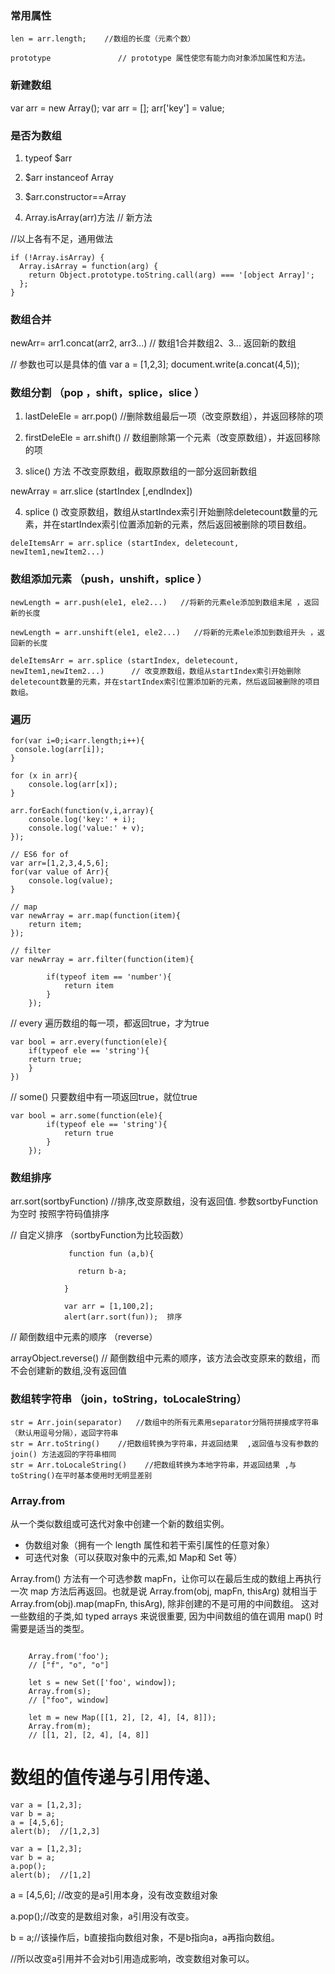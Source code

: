 

### 常用属性
```
len = arr.length;    //数组的长度（元素个数）

prototype               // prototype 属性使您有能力向对象添加属性和方法。
```


### 新建数组
var arr = new Array();
var arr = [];
arr['key'] = value;


### 是否为数组
1. typeof $arr

2. $arr instanceof Array

3. $arr.constructor==Array

4. Array.isArray(arr)方法   // 新方法

//以上各有不足，通用做法
```
if (!Array.isArray) {
  Array.isArray = function(arg) {
    return Object.prototype.toString.call(arg) === '[object Array]';
  };
}
```



### 数组合并
newArr= arr1.concat(arr2, arr3...)     //  数组1合并数组2、3... 返回新的数组

// 参数也可以是具体的值
var a = [1,2,3];
document.write(a.concat(4,5));



### 数组分割  （pop ，shift，splice，slice  ）

1. lastDeleEle = arr.pop()     //删除数组最后一项（改变原数组），并返回移除的项

2. firstDeleEle = arr.shift()      // 数组删除第一个元素（改变原数组），并返回移除的项

3. slice() 方法 不改变原数组，截取原数组的一部分返回新数组

newArray = arr.slice (startIndex [,endIndex]) 

4. splice () 改变原数组，数组从startIndex索引开始删除deletecount数量的元素，并在startIndex索引位置添加新的元素，然后返回被删除的项目数组。
```
deleItemsArr = arr.splice (startIndex, deletecount, newItem1,newItem2...)  
```
	

### 数组添加元素  （push，unshift，splice ）
```
newLength = arr.push(ele1, ele2...)   //将新的元素ele添加到数组末尾 ，返回新的长度

newLength = arr.unshift(ele1, ele2...)   //将新的元素ele添加到数组开头 ，返回新的长度

deleItemsArr = arr.splice (startIndex, deletecount, newItem1,newItem2...)      // 改变原数组，数组从startIndex索引开始删除deletecount数量的元素，并在startIndex索引位置添加新的元素，然后返回被删除的项目数组。
```



### 遍历
```
for(var i=0;i<arr.length;i++){
 console.log(arr[i]);
}
```
```
for (x in arr){
    console.log(arr[x]);
}
```
```
arr.forEach(function(v,i,array){
	console.log('key:' + i);
	console.log('value:' + v);
});
```
```
// ES6 for of
var arr=[1,2,3,4,5,6];
for(var value of Arr){
    console.log(value);
} 
```
```
// map
var newArray = arr.map(function(item){
	return item;
});
```
```
// filter
var newArray = arr.filter(function(item){

		if(typeof item == 'number'){
			return item
		}
	});

```

// every 遍历数组的每一项，都返回true，才为true
```
var bool = arr.every(function(ele){
	if(typeof ele == 'string'){
	return true;
	}
})
```
// some()  只要数组中有一项返回true，就位true
```
var bool = arr.some(function(ele){
		if(typeof ele == 'string'){
			return true
		}
	});
```



### 数组排序
arr.sort(sortbyFunction)   //排序,改变原数组，没有返回值.  参数sortbyFunction为空时 按照字符码值排序

// 自定义排序 （sortbyFunction为比较函数）
```
             function fun (a,b){
            
               return b-a;
            
            }
            
            var arr = [1,100,2];
            alert(arr.sort(fun));  排序
```

// 颠倒数组中元素的顺序    （reverse）

arrayObject.reverse()      // 颠倒数组中元素的顺序，该方法会改变原来的数组，而不会创建新的数组,没有返回值



### 数组转字符串 （join，toString，toLocaleString）

```
str = Arr.join(separator)   //数组中的所有元素用separator分隔符拼接成字符串（默认用逗号分隔），返回字符串
str = Arr.toString()    //把数组转换为字符串，并返回结果  ,返回值与没有参数的 join() 方法返回的字符串相同
str = Arr.toLocaleString()    //把数组转换为本地字符串，并返回结果 ,与toString()在平时基本使用时无明显差别
```


### Array.from 

从一个类似数组或可迭代对象中创建一个新的数组实例。

- 伪数组对象（拥有一个 length 属性和若干索引属性的任意对象）
- 可迭代对象（可以获取对象中的元素,如 Map和 Set 等）

Array.from() 方法有一个可选参数 mapFn，让你可以在最后生成的数组上再执行一次 map 方法后再返回。也就是说 Array.from(obj, mapFn, thisArg) 就相当于 Array.from(obj).map(mapFn, thisArg), 除非创建的不是可用的中间数组。 这对一些数组的子类,如  typed arrays 来说很重要, 因为中间数组的值在调用 map() 时需要是适当的类型。


```

	Array.from('foo'); 
	// ["f", "o", "o"]
	
	let s = new Set(['foo', window]); 
	Array.from(s); 
	// ["foo", window]
	
	let m = new Map([[1, 2], [2, 4], [4, 8]]);
	Array.from(m); 
	// [[1, 2], [2, 4], [4, 8]]

```



# 数组的值传递与引用传递、

``` 
var a = [1,2,3];
var b = a;
a = [4,5,6];
alert(b);  //[1,2,3]
```

```
var a = [1,2,3];
var b = a;
a.pop();
alert(b);  //[1,2]
```

a = [4,5,6];  //改变的是a引用本身，没有改变数组对象

a.pop();//改变的是数组对象，a引用没有改变。

b = a;//该操作后，b直接指向数组对象，不是b指向a，a再指向数组。

//所以改变a引用并不会对b引用造成影响，改变数组对象可以。
